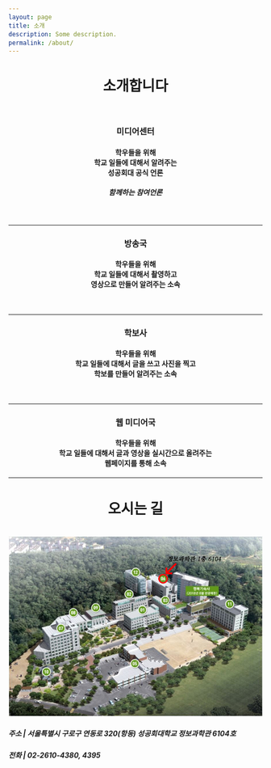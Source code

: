 ```yaml
---
layout: page
title: 소개
description: Some description.
permalink: /about/
---
```

<center><h1><strong>소개합니다</strong></h1></center>
<br/>

<center><h3><strong>미디어센터</strong></h3></center>
<center><h4>학우들을 위해<br/>학교 일들에 대해서 알려주는<br/>성공회대 공식 언론</h4></center>
<center><h5>함께하는 참여언론</h5></center>

<!-- <center><strong>미디어센터장</strong></center>
<center>
<h5>하지윤</h5>
<h5>내용이 없습니다</h5>
</center> -->

<br/>
<!--방송국-->
<hr/>
<center><h3><strong>방송국</strong></h3></center>
<center><h4>학우들을 위해<br/>학교 일들에 대해서 촬영하고<br/>영상으로 만들어 알려주는 소속</h4></center>

<!-- <center><strong>방송국장</strong></center>
<center>
<h5>이의선</h5>
<h5>내용이 없습니다</h5>
</center>
<center>
<center><strong>취재기자</strong></center>
<center>
<h5>정시은</h5>
<h5>내용이 없습니다</h5>
</center>
<center><strong>편집기자</strong></center>
<center>
<h5>정훈태</h5>
<h5>내용이 없습니다</h5>
</center> -->
<br/>

<!--학보사-->
<hr/>
<center><h3><strong>학보사</strong></h3></center>
<center><h4>학우들을 위해<br/>학교 일들에 대해서 글을 쓰고 사진을 찍고<br/>학보를 만들어 알려주는 소속</h4></center>

<!-- <center><strong>편집국장</strong></center>
<center>
<h5>송다혜</h5>
<h5>내용이 없습니다</h5>
</center>
<center><strong>취재기자</strong></center>
<center>
<h5>박병찬</h5>
<h5>내용이 없습니다</h5>
</center>
<center>
<h5>김인해</h5>
<h5>내용이 없습니다</h5>
</center>
<center>
<h5>정선호</h5>
<h5>내용이 없습니다</h5>
</center>
<center><strong>편집기자</strong></center>
<center>
<h5>최지훈</h5>
<h5>내용이 없습니다</h5>
</center> -->
<br/>

<!--웹 미디어국-->
<hr/>
<center><h3><strong>웹 미디어국</strong></h3></center>
<center><h4>학우들을 위해<br/>학교 일들에 대해서 글과 영상을 실시간으로 올려주는<br/>웹페이지를 통해 소속</h4></center>

<!-- <center><strong>미디어 센터장</strong></center>
<center>
<h5>하지윤</h5>
<h5>내용이 없습니다</h5>
</center>
<center><strong>웹 기자</strong></center>
<center>
<h5>이현복</h5>
<h5>내용이 없습니다</h5>
</center>
<center>
<h5>김유진</h5>
<h5>내용이 없습니다</h5>
</center> -->

<hr/>
<center><h1><strong>오시는 길</strong></h1></center>
<br/>
<img itemprop="image" src="/assets/img/profile/a1.jpg" alt="오시는 길" width="800" height="auto">
<strong><h5>주소 | 서울특별시 구로구 연동로 320(항동) 성공회대학교 정보과학관 6104호</h5></strong>
<strong><h5>전화 | 02-2610-4380, 4395</h5></strong>